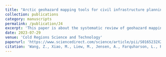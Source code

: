 ```yaml
---
title: "Arctic geohazard mapping tools for civil infrastructure planning: A systematic review"
collection: publications
category: manuscripts
permalink: /publication/J4
excerpt: 'This paper is about the systematic review of geohazard mapping tools.'
date: 2023-07-29
venue: 'Cold Regions Science and Technology'
paperurl: 'https://www.sciencedirect.com/science/article/pii/S0165232X23001994'
citation: 'Wang, Z., Xiao, M., Liew, M., Jensen, A., Farquharson, L., Romanovsky, V., and Alessa, L. 2023. "Arctic geohazard mapping tools for civil infrastructure planning: A systematic review." Cold Reg. Sci. Technol. 214: 103969. https://doi.org/10.1016/j.coldregions.2023.103969.'
---
```

